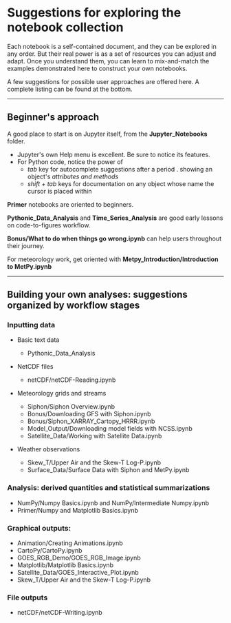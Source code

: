# Suggestions for exploring the notebook collection

Each notebook is a self-contained document, and they can be explored in any order.  But their real power is as a set of resources you can adjust and adapt. Once you understand them, you can learn to mix-and-match the examples demonstrated here to construct your own notebooks. 

A few suggestions for possible user approaches are offered here. A complete listing can be found at the bottom. 

--------------
## Beginner's approach

A good place to start is on Jupyter itself, from the **Jupyter_Notebooks** folder. 
  - Jupyter's own Help menu is excellent. Be sure to notice its features.
  - For Python code, notice the power of 
    - _tab_ key for autocomplete suggestions after a period . showing an object's _attributes and methods_
    - _shift + tab_ keys for documentation on any object whose name the cursor is placed within

**Primer** notebooks are oriented to beginners.

**Pythonic_Data_Analysis** and **Time_Series_Analysis** are good early lessons on code-to-figures workflow. 

**Bonus/What to do when things go wrong.ipynb** can help users throughout their journey. 

For meteorology work, get oriented with **Metpy_Introduction/Introduction to MetPy.ipynb**


--------------
## Building your own analyses: suggestions organized by workflow stages

### Inputting data
  - Basic text data
    - Pythonic_Data_Analysis
 
  - NetCDF files
    - netCDF/netCDF-Reading.ipynb

  - Meteorology grids and streams
    - Siphon/Siphon Overview.ipynb
    - Bonus/Downloading GFS with Siphon.ipynb
    - Bonus/Siphon_XARRAY_Cartopy_HRRR.ipynb
    - Model_Output/Downloading model fields with NCSS.ipynb
    - Satellite_Data/Working with Satellite Data.ipynb

  - Weather observations
    - Skew_T/Upper Air and the Skew-T Log-P.ipynb
    - Surface_Data/Surface Data with Siphon and MetPy.ipynb

### Analysis: derived quantities and statistical summarizations

  - NumPy/Numpy Basics.ipynb and NumPy/Intermediate Numpy.ipynb
  - Primer/Numpy and Matplotlib Basics.ipynb

### Graphical outputs: 

  - Animation/Creating Animations.ipynb
  - CartoPy/CartoPy.ipynb
  - GOES_RGB_Demo/GOES_RGB_Image.ipynb
  - Matplotlib/Matplotlib Basics.ipynb
  - Satellite_Data/GOES_Interactive_Plot.ipynb
  - Skew_T/Upper Air and the Skew-T Log-P.ipynb

### File outputs
  - netCDF/netCDF-Writing.ipynb

